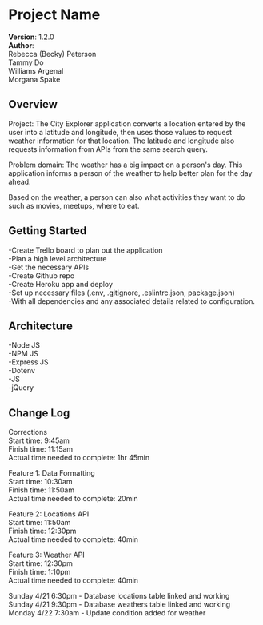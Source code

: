 # Project Name  
**Version**: 1.2.0  
**Author**:  
Rebecca (Becky) Peterson  
Tammy Do  
Williams Argenal  
Morgana Spake  
  
## Overview  
Project: The City Explorer application converts a location entered by the user into a latitude and longitude, then uses those values to request weather information for that location. The latitude and longitude also requests information from APIs from the same search query.   
  
Problem domain: The weather has a big impact on a person's day. This application informs a person of the weather to help better plan for the day ahead.   
  
Based on the weather, a person can also what activities they want to do such as movies, meetups, where to eat.  
  
  
## Getting Started  
-Create Trello board to plan out the application  
-Plan a high level architecture   
-Get the necessary APIs  
-Create Github repo  
-Create Heroku app and deploy  
-Set up necessary files (.env, .gitignore, .eslintrc.json, package.json)  
-With all dependencies and any associated details related to configuration.  
  
## Architecture  
<!-- Provide a detailed description of the application design. What technologies (languages, libraries, etc) you're using, and any other relevant design information. -->
-Node JS  
-NPM JS  
-Express JS  
-Dotenv  
-JS  
-jQuery  
  
  
## Change Log  
  
Corrections  
Start time: 9:45am  
Finish time: 11:15am    
Actual time needed to complete: 1hr 45min     
  
Feature 1: Data Formatting  
Start time: 10:30am    
Finish time: 11:50am    
Actual time needed to complete: 20min    
  
Feature 2: Locations API   
Start time: 11:50am    
Finish time: 12:30pm    
Actual time needed to complete: 40min    
  
Feature 3: Weather API  
Start time: 12:30pm    
Finish time: 1:10pm    
Actual time needed to complete: 40min    
  
Sunday 4/21 6:30pm - Database locations table linked and working  
Sunday 4/21 9:30pm - Database weathers table linked and working  
Monday 4/22 7:30am - Update condition added for weather  